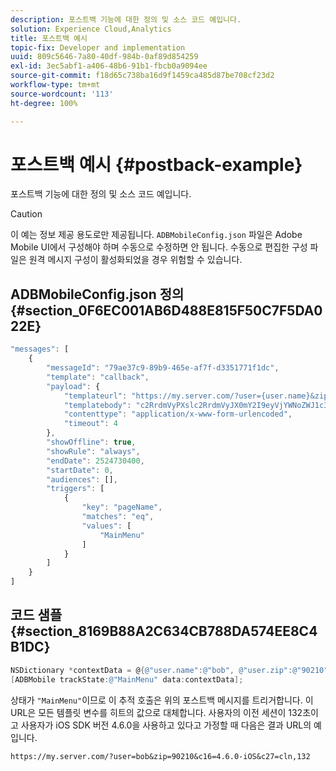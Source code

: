 ```yaml
---
description: 포스트백 기능에 대한 정의 및 소스 코드 예입니다.
solution: Experience Cloud,Analytics
title: 포스트백 예시
topic-fix: Developer and implementation
uuid: 809c5646-7a80-40df-984b-0af89d854259
exl-id: 3ec5abf1-a406-48b6-91b1-fbcb0a9094ee
source-git-commit: f18d65c738ba16d9f1459ca485d87be708cf23d2
workflow-type: tm+mt
source-wordcount: '113'
ht-degree: 100%

---
```


# 포스트백 예시 {#postback-example}

포스트백 기능에 대한 정의 및 소스 코드 예입니다.

>[!CAUTION]
>
>이 예는 정보 제공 용도로만 제공됩니다. `ADBMobileConfig.json` 파일은 Adobe Mobile UI에서 구성해야 하며 수동으로 수정하면 안 됩니다. 수동으로 편집한 구성 파일은 원격 메시지 구성이 활성화되었을 경우 위험할 수 있습니다.

## ADBMobileConfig.json 정의 {#section_0F6EC001AB6D488E815F50C7F5DA022E}

```js
"messages": [ 
    { 
        "messageId": "79ae37c9-89b9-465e-af7f-d3351771f1dc", 
        "template": "callback", 
        "payload": {  
            "templateurl": "https://my.server.com/?user={user.name}&zip={user.zip}&c16={%sdkver%}&c27=cln,{a.PrevSessionLength}", 
            "templatebody": "c2RrdmVyPXslc2RrdmVyJX0mY2I9eyVjYWNoZWJ1c3QlfSZjbGllbnRJZD17bi5jbGllbnQuaWR9JnRzPXsldGltZXN0YW1wVSV9JnRzej17JXRpbWVzdGFtcFolfQ==", 
            "contenttype": "application/x-www-form-urlencoded",  
            "timeout": 4 
        }, 
        "showOffline": true, 
        "showRule": "always", 
        "endDate": 2524730400, 
        "startDate": 0, 
        "audiences": [], 
        "triggers": [ 
            { 
                "key": "pageName", 
                "matches": "eq", 
                "values": [ 
                    "MainMenu" 
                ] 
            } 
        ] 
    } 
] 
```

## 코드 샘플 {#section_8169B88A2C634CB788DA574EE8C4B1DC}

```objective-c
NSDictionary *contextData = @{@"user.name":@"bob", @"user.zip":@"90210"}; 
[ADBMobile trackState:@"MainMenu" data:contextData];
```

상태가 `"MainMenu"`이므로 이 추적 호출은 위의 포스트백 메시지를 트리거합니다. 이 URL은 모든 템플릿 변수를 히트의 값으로 대체합니다. 사용자의 이전 세션이 132초이고 사용자가 iOS SDK 버전 4.6.0을 사용하고 있다고 가정할 때 다음은 결과 URL의 예입니다.

`https://my.server.com/?user=bob&zip=90210&c16=4.6.0-iOS&c27=cln,132`
